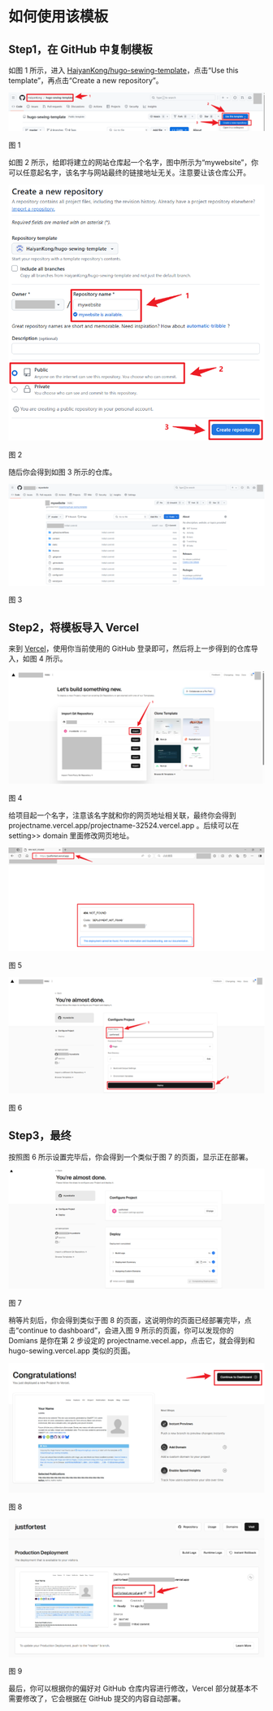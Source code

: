 # 如何使用该模板

## Step1，在 GitHub 中复制模板

如图 1 所示，进入 [HaiyanKong/hugo-sewing-template](https://github.com/HaiyanKong/hugo-sewing-template)，点击“Use this template”，再点击“Create a new repository”。

![1](./static/readme/1.png)

图 1



如图 2 所示，给即将建立的网站仓库起一个名字，图中所示为“mywebsite”，你可以任意起名字，该名字与网站最终的链接地址无关。注意要让该仓库公开。

![2](./static/readme/2.png)

图 2



随后你会得到如图 3 所示的仓库。

![3](./static/readme/3.png)

图 3



## Step2，将模板导入 Vercel

来到 [Vercel](https://vercel.com/)，使用你当前使用的 GitHub 登录即可，然后将上一步得到的仓库导入，如图 4 所示。

![4](./static/readme/4.png)

图 4

给项目起一个名字，注意该名字就和你的网页地址相关联，最终你会得到 projectname.vercel.app/projectname-32524.vercel.app 。后续可以在 setting>> domain 里面修改网页地址。

![5](./static/readme/5.png)

图 5

![6](./static/readme/6.png)

图 6


## Step3，最终

按照图 6 所示设置完毕后，你会得到一个类似于图 7 的页面，显示正在部署。

![7](./static/readme/7.png)

图 7



稍等片刻后，你会得到类似于图 8 的页面，这说明你的页面已经部署完毕，点击“continue to dashboard”，会进入图 9 所示的页面，你可以发现你的 Domians 是你在第 2 步设定的 projectname.vecel.app，点击它，就会得到和 hugo-sewing.vercel.app 类似的页面。

![8](./static/readme/8.png)

图 8



![9](./static/readme/9.png)

图 9



最后，你可以根据你的偏好对 GitHub 仓库内容进行修改，Vercel 部分就基本不需要修改了，它会根据在 GitHub 提交的内容自动部署。
